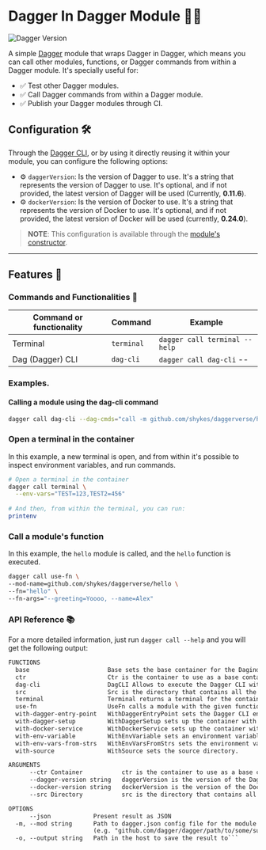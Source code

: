 # Dagger In Dagger Module 🧑‍🚀

![Dagger Version](https://img.shields.io/badge/dagger%20version-%3E=0.10.0-0f0f19.svg?style=flat-square)


A simple [Dagger](https://dagger.io) module that wraps Dagger in Dagger, which means you can call other modules, functions, or Dagger commands from within a Dagger module. It's specially useful for:
- ✅ Test other Dagger modules.
- ✅ Call Dagger commands from within a Dagger module.
- ✅ Publish your Dagger modules through CI.

## Configuration 🛠️

Through the [Dagger CLI](https://docs.dagger.io/cli/465058/install), or by using it directly reusing it within your module, you can configure the following options:

* ⚙️ `daggerVersion`: Is the version of Dagger to use. It's a string that represents the version of Dagger to use. It's optional, and if not provided, the latest version of Dagger will be used (Currently, **0.11.6**).
* ⚙️ `dockerVersion`: Is the version of Docker to use. It's a string that represents the version of Docker to use. It's optional, and if not provided, the latest version of Docker will be used (currently, **0.24.0**).

> **NOTE**: This configuration is available through the [module's constructor](https://docs.dagger.io/manuals/developer/go/520657/constructor/).

---

## Features 🎨

### Commands and Functionalities  📜

| Command or functionality | Command    | Example                       |
|--------------------------|------------|-------------------------------|
| Terminal                 | `terminal` | `dagger call terminal --help` |
| Dag (Dagger) CLI         | `dag-cli`  | `dagger call dag-cli` --      |

### Examples.
#### Calling a module using the dag-cli command
```bash
dagger call dag-cli --dag-cmds="call -m github.com/shykes/daggerverse/hello hello"
```

### Open a terminal in the container
In this example, a new terminal is open, and from within it's possible to inspect environment variables, and run commands.
```bash
# Open a terminal in the container
dagger call terminal \
  --env-vars="TEST=123,TEST2=456"
  
# And then, from within the terminal, you can run:
printenv
```

### Call a module's function
In this example, the `hello` module is called, and the `hello` function is executed.
```bash
dagger call use-fn \
--mod-name=github.com/shykes/daggerverse/hello \
--fn="hello" \
--fn-args="--greeting=Yoooo, --name=Alex"
```

### API Reference 📚

For a more detailed information, just run `dagger call --help` and you will get the following output:

```txt
FUNCTIONS
  base                      Base sets the base container for the Dagindag module.
  ctr                       Ctr is the container to use as a base container.
  dag-cli                   DagCLI Allows to execute the Dagger CLI with the given flags.
  src                       Src is the directory that contains all the source code, including the module directory.
  terminal                  Terminal returns a terminal for the container.
  use-fn                    UseFn calls a module with the given function and arguments.
  with-dagger-entry-point   WithDaggerEntryPoint sets the Dagger CLI entry point.
  with-dagger-setup         WithDaggerSetup sets up the container with the Dagger engine.
  with-docker-service       WithDockerService sets up the container with the Docker service.
  with-env-variable         WithEnvVariable sets an environment variable.
  with-env-vars-from-strs   WithEnvVarsFromStrs sets the environment variables for the container.
  with-source               WithSource sets the source directory.

ARGUMENTS
      --ctr Container           ctr is the container to use as a base container.
      --dagger-version string   daggerVersion is the version of the Dagger engine to use, e.g., "v0.11.5
      --docker-version string   dockerVersion is the version of the Docker engine to use, e.g., "24.0
      --src Directory           src is the directory that contains all the source code, including the module directory.

OPTIONS
      --json            Present result as JSON
  -m, --mod string      Path to dagger.json config file for the module or a directory containing that file. Either local path (e.g. "/path/to/some/dir") or a github repo
                        (e.g. "github.com/dagger/dagger/path/to/some/subdir")
  -o, --output string   Path in the host to save the result to```
